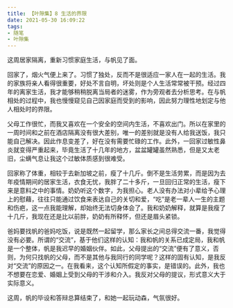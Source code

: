 ```yaml
---
title: 【叶隙集】8 生活的界限
date: 2021-05-30 16:09:22
tags:
- 随笔
- 叶隙集
---
```


这周居家隔离，重新习惯家庭生活，与帆见了面。

<!--more-->

回家了，烟火气便上来了。习惯了独处，反而不是很适应一家人在一起的生活。我的家族将亲人看得很重要，好处不言自明，坏处则是个人生活常常被干预。经过四年的离家生活，我才能够稍稍脱离当局者的迷雾，作为旁观者去分析思考。在与帆相处的过程中，我也慢慢窥见自己因家庭而受到的影响，因此努力理性地划定与他人相处时的界限。

父母工作很忙，而我又喜欢在一个安全的空间内生活，不喜欢出门。所以在家里的一周时间和之前在酒店隔离没有很大差别，唯一的差别就是没有人给我送饭，我只能自己解决。因此作息变差了，好在没有需要忙碌的工作。此外，一回家过敏性鼻炎就变得严重起来，毕竟生活了十几年的地方，盆盆罐罐虽然熟悉，但是又太老旧，尘螨气息让我这个过敏体质感到很难受。

回家称了体重，相较于去新加坡之前，瘦了十几斤。倒不是生活劳累，而是因为去年疫情期间的居家生活，衣食无忧，我胖了二十多斤，一旦回归正常的生活，瘦下来是意料之中的事情。奶奶听这个数字，为我担心。老人没有办法对小辈给予心理上的慰藉，往往只能通过饮食来表达自己的关切和爱，“吃”是老一辈人一生的主题和伤疤，这一点我能理解，却始终无法切身体会了。我和奶奶解释，就算是我瘦了十几斤，我现在还是比以前胖，奶奶有所释怀，但还是眉头紧锁。

爸妈要找帆的爸妈吃饭，说是既然一起留学，那么家长之间总得交流一番，我觉得没有必要。所谓的“交流”，基于他们这样的认知：我和帆的关系已成定局，我和帆是一个整体，帆是我迟早的婚姻伙伴。如此，父母提出的“交流”便有了意义，否则，为何只找帆的父母，而不是其他与我同行的同学呢？这样的固有认知，是我反对“交流”的原因之一。在我看来，这个认知所假定的事实，是错误的。此外，我也不想要在恋爱、婚姻上受到父母的干涉和介入。我反对父母的提议，形式意义大于实际意义。

这周，帆的毕设和答辩总算结束了，和她一起玩动森，气氛很好。